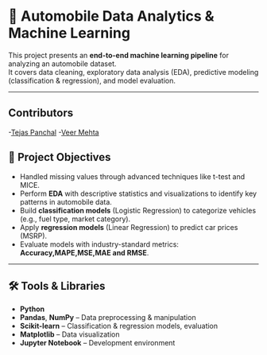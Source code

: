 # 🚗 Automobile Data Analytics & Machine Learning  

This project presents an **end-to-end machine learning pipeline** for analyzing an automobile dataset.  
It covers data cleaning, exploratory data analysis (EDA), predictive modeling (classification & regression), and model evaluation.  

---

## Contributors

-[Tejas Panchal](https://github.com/Tejas-panchal-MXXI)
-[Veer Mehta](https://github.com/Gem992)

## 📌 Project Objectives
- Handled missing values through advanced techniques like t-test and MICE.
- Perform **EDA** with descriptive statistics and visualizations to identify key patterns in automobile data.  
- Build **classification models** (Logistic Regression) to categorize vehicles (e.g., fuel type, market category).  
- Apply **regression models** (Linear Regression) to predict car prices (MSRP).  
- Evaluate models with industry-standard metrics: **Accuracy,MAPE,MSE,MAE and RMSE**.  

---

## 🛠️ Tools & Libraries
- **Python**  
- **Pandas**, **NumPy** – Data preprocessing & manipulation  
- **Scikit-learn** – Classification & regression models, evaluation  
- **Matplotlib** – Data visualization  
- **Jupyter Notebook** – Development environment  
